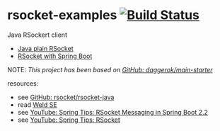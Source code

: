 # rsocket-examples [![Build Status](https://travis-ci.org/daggerok/rsocket-examples.svg?branch=master)](https://travis-ci.org/daggerok/rsocket-examples)
Java RSockert client

* [Java plain RSocket](./rsocket-java-example/)
* [RSocket with Spring Boot](./spring-webflux-rsocker-example/)

NOTE: _This project has been based on [GitHub: daggerok/main-starter](https://github.com/daggerok/main-starter)_

resources:

- see [GitHub: rsocket/rsocket-java](https://github.com/rsocket/rsocket-java)
- read [Weld SE](https://docs.jboss.org/weld/reference/3.1.1.Final/en-US/html_single/#weld-se)
- see [YouTube: Spring Tips: RSocket Messaging in Spring Boot 2.2](https://www.youtube.com/watch?v=BxHqeq58xrE)
- see [YouTube: Spring Tips: RSocket](https://www.youtube.com/watch?time_continue=1617&v=GDIDSzZLjjg)
